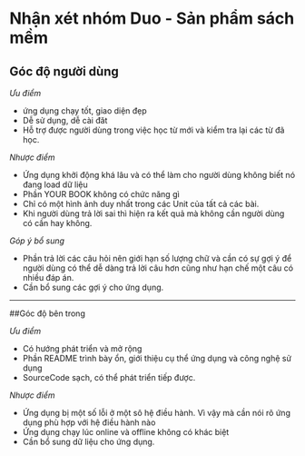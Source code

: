 ﻿# Nhận xét nhóm Duo - Sản phẩm sách mềm
## Góc độ người dùng
*Ưu điểm*
- ứng dụng chạy tốt, giao diện đẹp
- Dễ sử dụng, dễ cài đăt
- Hỗ trợ được người dùng trong việc học từ mới và kiểm tra lại các từ đã học.

*Nhược điểm*

- Ứng dụng khởi động khá lâu và có thể làm cho người dùng không biết nó đang load dữ liệu
- Phần YOUR BOOK không có chức năng gì 
- Chỉ có một hình ảnh duy nhất trong các Unit của tất cả các bài.
- Khi người dùng trả lời sai thì hiện ra kết quả mà không cần người dùng có cần hay không.

*Góp ý bổ sung*

- Phần trả lời các câu hỏi nên giới hạn số lượng chữ và cần có sự gợi ý để người dùng có thể dễ dàng trả lời câu hơn cũng như hạn chế một câu có nhiều đáp án.
- Cần bổ sung các gợi ý cho ứng dụng.

----
##Góc độ bên trong

*Ưu điểm*

- Có hướng phát triển và mở rộng
- Phần README trình bày ổn, giới thiệu cụ thể ứng dụng và công nghệ sử dụng
- SourceCode sạch, có thể phát triển tiếp được.

*Nhược điểm*

- Ứng dụng bị một số lỗi ở một sô hệ điều hành. Vì vậy mà cần nói rõ ứng dụng phù hợp với hệ điều hành nào 
- Ứng dụng chạy lúc online và offline không có khác biệt
- Cần bổ sung dữ liệu cho ứng dụng.
